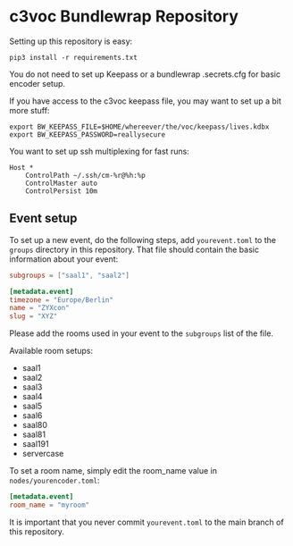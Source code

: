 # c3voc Bundlewrap Repository

Setting up this repository is easy:

```
pip3 install -r requirements.txt
```

You do not need to set up Keepass or a bundlewrap .secrets.cfg for basic
encoder setup.

If you have access to the c3voc keepass file, you may want to set up a
bit more stuff:

```
export BW_KEEPASS_FILE=$HOME/whereever/the/voc/keepass/lives.kdbx
export BW_KEEPASS_PASSWORD=reallysecure
```

You want to set up ssh multiplexing for fast runs:
```
Host *
    ControlPath ~/.ssh/cm-%r@%h:%p
    ControlMaster auto
    ControlPersist 10m
```

## Event setup

To set up a new event, do the following steps, add `yourevent.toml` to
the `groups` directory in this repository. That file should contain the
basic information about your event:

```toml
subgroups = ["saal1", "saal2"]

[metadata.event]
timezone = "Europe/Berlin"
name = "ZYXcon"
slug = "XYZ"
```

Please add the rooms used in your event to the `subgroups` list of the
file.

Available room setups:
* saal1
* saal2
* saal3
* saal4
* saal5
* saal6
* saal80
* saal81
* saal191
* servercase

To set a room name, simply edit the room_name value in `nodes/yourencoder.toml`:

```toml
[metadata.event]
room_name = "myroom"
```

It is important that you never commit `yourevent.toml` to the main branch
of this repository.
